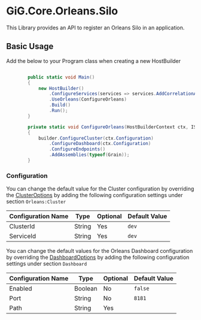 # GiG.Core.Orleans.Silo

This Library provides an API to register an Orleans Silo in an application.


## Basic Usage

Add the below to your Program class when creating a new HostBuilder

```csharp

        public static void Main()
        {
            new HostBuilder()
                .ConfigureServices(services => services.AddCorrelationAccessor())
                .UseOrleans(ConfigureOrleans)
                .Build()
                .Run();
        }

        private static void ConfigureOrleans(HostBuilderContext ctx, ISiloBuilder builder)
        {
            builder.ConfigureCluster(ctx.Configuration)
                .ConfigureDashboard(ctx.Configuration)
                .ConfigureEndpoints()
                .AddAssemblies(typeof(Grain));
        }
```

### Configuration

You can change the default value for the Cluster configuration by overriding the [ClusterOptions](https://github.com/dotnet/orleans/blob/master/src/Orleans.Core/Configuration/Options/ClusterOptions.cs) by adding the following configuration settings under section `Orleans:Cluster`

| Configuration Name  | Type	| Optional | Default Value	  |
|---------------------|---------|----------|------------------|
| ClusterId			  | String  | Yes	   | `dev`		      |
| ServiceId			  | String  | Yes	   | `dev`            |	

You can change the default values for the Orleans Dashboard configuration by overriding the [DashboardOptions](..\GiG.Core.Orleans.Abstractions\Configuration\DashboardOptions.cs) by adding the following configuration settings under section `Dashboard`

| Configuration Name  | Type	| Optional | Default Value	  |
|---------------------|---------|----------|------------------|
| Enabled			  | Boolean | No	   | `false`	      |
| Port  			  | String  | No 	   | `8181`           |	
| Path  			  | String  | Yes	   |                  |	